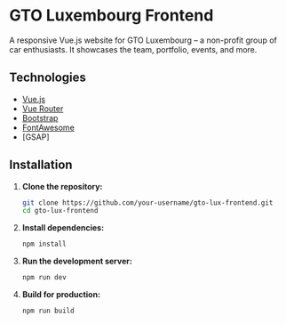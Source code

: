 # GTO Luxembourg Frontend

A responsive Vue.js website for GTO Luxembourg – a non-profit group of car enthusiasts. It showcases the team, portfolio, events, and more.

## Technologies

- [Vue.js](https://vuejs.org/)
- [Vue Router](https://router.vuejs.org/)
- [Bootstrap](https://getbootstrap.com/)
- [FontAwesome](https://fontawesome.com/)
- [GSAP]

## Installation

1. **Clone the repository:**

   ```bash
   git clone https://github.com/your-username/gto-lux-frontend.git
   cd gto-lux-frontend
   ```
2. **Install dependencies:**
   ```bash
   npm install
   ```
3. **Run the development server:**
   ```bash
   npm run dev
   ```
4. **Build for production:**
   ```bash
   npm run build
   ```
